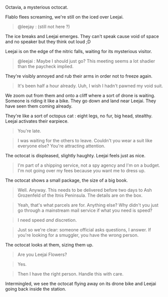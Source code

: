 Octavia, a mysterious octocat.

Flablo flees screaming, we're still on the iced over Leejai.

> @leejay : (still not here ?)

The ice breaks and Leejai emerges. They can't speak cause void of space and no speaker but they think out loud ;D

Leejai is on the edge of the nitric falls, waiting for its mysterious visitor.

> @leejai : Maybe I should just go? This meeting seems a lot shadier than the paycheck implied.

They're visibly annoyed and rub their arms in order not to freeze again.

> It's been half a hour already. Uuh, I wish I hadn't pawned my void suit.

We zoom out from them and onto a cliff where a sort of drone is waiting. Someone is riding it like a bike. They go down and land near Leejai. They have seen them coming already.

They're like a sort of octopus cat : eight legs, no fur, big head, stealthy. Leejai activates their earpiece.

> You're late.

> I was waiting for the others to leave. Couldn't you wear a suit like everyone else? You're attracting attention.

The octocat is displeased, slightly haughty. Leejai feels just as nice.

> I'm part of a shipping service, not a spy agency and I'm on a budget. I'm not going over my fees because you want me to dress up.

The octocat shows a small package, the size of a big book.

> Well. Anyway. This needs to be delivered before two days to Ash Grozenfeld of the Itnis Peninsula. The details are on the box.

> Yeah, that's what parcels are for. Anything else? Why didn't you just go through a mainstream mail service if what you need is speed?

> I need speed *and* discretion.

> Just so we're clear: someone official asks questions, I answer. If you're looking for a smuggler, you have the wrong person.

The octocat looks at them, sizing them up.

> Are you Leejai Flowers?

> Yes.

> Then I have the right person. Handle this with care.

Intermingled, we see the octocat flying away on its drone bike and Leejai going back inside the station.
